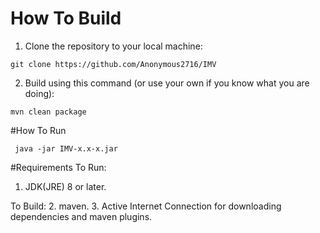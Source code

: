 # How To Build
1. Clone the repository to your local machine:
```
git clone https://github.com/Anonymous2716/IMV
```
2. Build using this command (or use your own if you know what you are doing):
```
mvn clean package
```

#How To Run
```
 java -jar IMV-x.x-x.jar 
```

#Requirements
To Run:
1. JDK(JRE) 8 or later.

To Build: 
2. maven.
3. Active Internet Connection for downloading dependencies and maven 
plugins.

